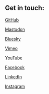 ## Get in touch:

<a href="https://github.com/arodic/" rel="me" target="_blank">GitHub</a>

<a href="https://mastodon.gamedev.place/@aki" target="_blank">Mastodon</a>

<a href="https://bsky.app/profile/akirodic.com" rel="me" target="_blank">Bluesky</a>

<a href="https://vimeo.com/user1857580/" rel="me" target="_blank">Vimeo</a>

<a href="https://www.youtube.com/channel/UCFAZkkzL01JoDfeyNPnXbrw/" rel="me" target="_blank">YouTube</a>

<a href="https://www.facebook.com/aleksandar" rel="me" target="_blank">Facebook</a>

<a href="https://linkedin.com/in/aleksandarrodic/" rel="me" target="_blank">LinkedIn</a>

<a href="https://instagram.com/arodic/" rel="me" target="_blank">Instagram</a>
